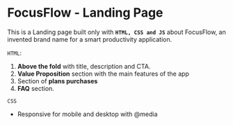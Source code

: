 # FocusFlow - Landing Page
This is a Landing page built only with **`HTML, CSS and JS`** about FocusFlow, an invented brand name for a smart productivity application. 

`HTML`:
1. **Above the fold** with title, description and CTA.
2. **Value Proposition** section with the main features of the app
3. Section of **plans purchases**
4. **FAQ** section. 

`CSS`
- Responsive for mobile and desktop with @media

